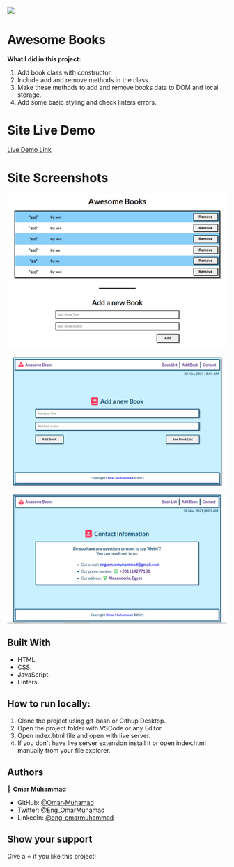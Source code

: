 ![](https://img.shields.io/badge/Microverse-blueviolet)

# Awesome Books

**What I did in this project:**

1.  Add book class with constructor.
2.  Include add and remove methods in the class.
3.  Make these methods to add and remove books data to DOM and local storage.
4.  Add some basic styling and check linters errors.

# Site Live Demo

[Live Demo Link](https://omar-muhamad.github.io/Awsome-Books/)

# Site Screenshots

![screenshot](Website-screenshoot.png)

![screenshot](Website-screenshoot-2.png)

![screenshot](Website-screenshoot-3.png)

## Built With

- HTML.
- CSS.
- JavaScript.
- Linters.

## How to run locally:

1. Clone the project using git-bash or Githup Desktop.
2. Open the project folder with VSCode or any Editor.
3. Open index.html file and open with live server.
4. If you don't have live server extension install it
   or open index.html manually from your file explorer.

## Authors

👤 **Omar Muhammad**

- GitHub: [@Omar-Muhamad](https://github.com/Omar-Muhamad)
- Twitter: [@Eng_OmarMuhamad](https://twitter.com/Eng_OmarMuhamad)
- LinkedIn: [@eng-omarmuhammad](https://www.linkedin.com/in/eng-omarmuhammad/)

## Show your support

Give a ⭐️ if you like this project!
